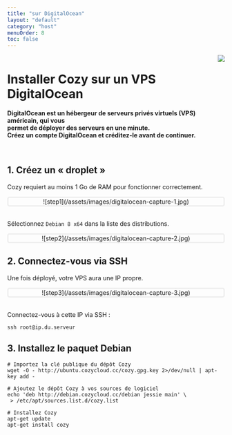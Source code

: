 ```yaml
---
title: "sur DigitalOcean"
layout: "default"
category: "host"
menuOrder: 8
toc: false
---
```



<div style="height: 0; overflow: shown; text-align: right">
<img src="/assets/images/digitalocean-logo.png">
</div>

# Installer Cozy sur un VPS DigitalOcean

**DigitalOcean est un hébergeur de serveurs privés virtuels (VPS) américain, qui vous**    
**permet de déployer des serveurs en une minute.**    
**Créez un compte DigitalOcean et créditez-le avant de continuer.**

<br>

## 1. Créez un « droplet »

Cozy requiert au moins 1 Go de RAM pour fonctionner correctement.

<div style="border: 3px solid #eee; text-align: center; border-radius: 5px">
![step1](/assets/images/digitalocean-capture-1.jpg)
</div>

<br>

Sélectionnez `Debian 8 x64` dans la liste des distributions.

<div style="border: 3px solid #eee; text-align: center; border-radius: 5px">
![step2](/assets/images/digitalocean-capture-2.jpg)
</div>


## 2. Connectez-vous via SSH

Une fois déployé, votre VPS aura une IP propre.

<div style="border: 3px solid #eee; text-align: center; border-radius: 5px">
![step3](/assets/images/digitalocean-capture-3.jpg)
</div>

<br>

Connectez-vous à cette IP via SSH :
```
ssh root@ip.du.serveur
```


## 3. Installez le paquet Debian

```
# Importez la clé publique du dépôt Cozy
wget -O - http://ubuntu.cozycloud.cc/cozy.gpg.key 2>/dev/null | apt-key add -

# Ajoutez le dépôt Cozy à vos sources de logiciel
echo 'deb http://debian.cozycloud.cc/debian jessie main' \
 > /etc/apt/sources.list.d/cozy.list

# Installez Cozy
apt-get update
apt-get install cozy
```
